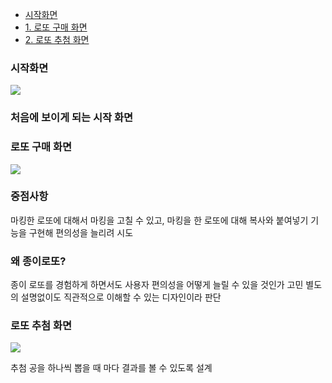 - <a href="#fun0">시작화면
- <a href="#fun1">1.&nbsp;로또 구매 화면</a>
- <a href="#fun2">2.&nbsp;로또 추첨 화면</a>

### <a name="fun0">시작화면

<img src="https://github.com/0gon/Lotto3/assets/134483516/7eb124aa-1ab8-44a5-ae16-ded62537c4cd"/>

### 처음에 보이게 되는 시작 화면


### <a name="fun1">로또 구매 화면

<img src="https://github.com/0gon/Lotto3/assets/134483516/a44e6ed5-2385-4af3-b3fa-011bb24cb7f3"/>

### 중점사항

마킹한 로또에 대해서 마킹을 고칠 수 있고, 마킹을 한 로또에 대해 복사와 붙여넣기 기능을 구현해 편의성을 늘리려 시도

### 왜 종이로또?

종이 로또를 경험하게 하면서도 사용자 편의성을 어떻게 늘릴 수 있을 것인가 고민
별도의 설명없이도 직관적으로 이해할 수 있는 디자인이라 판단

### <a name="fun2">로또 추첨 화면</a>

<img src="https://github.com/0gon/Lotto3/assets/134483516/4cf268ea-820f-4b14-9606-f257715ce253"/>

추첨 공을 하나씩 뽑을 때 마다 결과를 볼 수 있도록 설계
